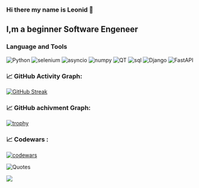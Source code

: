 ### Hi there my name is Leonid 👋
## I,m a beginner Software Engeneer


### Language and Tools
![Python](https://img.shields.io/badge/Pyhton-090909?style=flat-square&logo=Python)
![selenium](https://img.shields.io/badge/Selenium-355e41?style=flat-square&logo=Selenium)
![asyncio](https://img.shields.io/badge/asyncio-090909?style=flat-square&logo=Python)
![numpy](https://img.shields.io/badge/numpy-7b7196?style=flat-square&logo=numpy)
![QT](https://img.shields.io/badge/QT-355e41?style=flat-square&logo=qt)
![sql](https://img.shields.io/badge/PostgreSQL-1c291f?style=flat-square&logo=PostgreSQL)
![Django](https://img.shields.io/badge/Django-1c291f?style=flat-square&logo=Django)
![FastAPI](https://img.shields.io/badge/FastAPI-1c291f?style=flat-square&logo=FastAPI)


### 📈 GitHub Activity Graph:
[![GitHub Streak](https://streak-stats.demolab.com/?user=gehat)](https://git.io/streak-stats)

### 📈 GitHub achivment Graph:
[![trophy](https://github-profile-trophy.vercel.app/?username=gehat&theme=onedark)](https://github.com/ryo-ma/github-profile-trophy)
### 📈 Codewars :
[![codewars](https://www.codewars.com/users/gehat/badges/large)](https://www.codewars.com/users/gehat)   

![Quotes](https://quotes-github-readme.vercel.app/api?type=horizontal&theme=dark)

![](https://github-profile-summary-cards.vercel.app/api/cards/profile-details?username=gehat&theme=solarized_dark)
